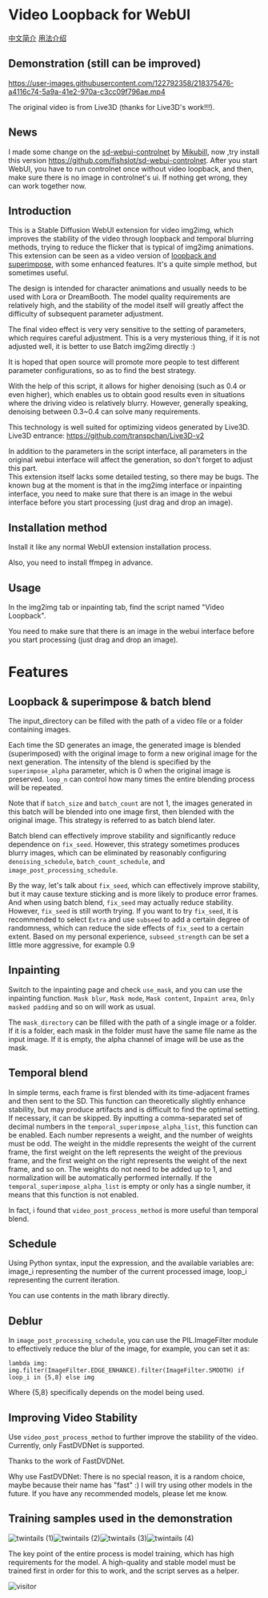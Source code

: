 # Video Loopback for WebUI

[中文简介](https://github.com/fishslot/video_loopback_for_webui/blob/main/README_zh.md)
[用法介绍](https://github.com/fishslot/video_loopback_for_webui/wiki)

## Demonstration (still can be improved)

https://user-images.githubusercontent.com/122792358/218375476-a4116c74-5a9a-41e2-970a-c3cc09f796ae.mp4

The original video is from Live3D (thanks for Live3D's work!!!).
## News
I made some change on the [sd-webui-controlnet](https://github.com/Mikubill/sd-webui-controlnet) by [Mikubill](https://github.com/Mikubill), now ,try install this version https://github.com/fishslot/sd-webui-controlnet.
After you start WebUI, you have to run controlnet once without video loopback, and then, make sure there is no image in controlnet's ui.
If nothing get wrong, they can work together now.

## Introduction

This is a Stable Diffusion WebUI extension for video img2img, which improves the stability of the video through loopback and temporal blurring methods, 
trying to reduce the flicker that is typical of img2img animations. 
This extension can be seen as a video version of [loopback and superimpose](https://github.com/DiceOwl/StableDiffusionStuff/blob/main/loopback_superimpose.py), 
with some enhanced features. It's a quite simple method, but sometimes useful.

The design is intended for character animations and usually needs to be used with Lora or DreamBooth. 
The model quality requirements are relatively high, and the stability of the model itself will greatly affect the difficulty of subsequent parameter adjustment.

The final video effect is very very sensitive to the setting of parameters, which requires careful adjustment. 
This is a very mysterious thing, if it is not adjusted well, it is better to use Batch img2img directly :)

It is hoped that open source will promote more people to test different parameter configurations, so as to find the best strategy.

With the help of this script, it allows for higher denoising (such as 0.4 or even higher), which enables us to obtain good results even in situations where the driving video is relatively blurry. However, generally speaking, denoising between 0.3~0.4 can solve many requirements.

This technology is well suited for optimizing videos generated by Live3D. Live3D entrance: https://github.com/transpchan/Live3D-v2

In addition to the parameters in the script interface, all parameters in the original webui interface will affect the generation, so don't forget to adjust this part.
<br>
This extension itself lacks some detailed testing, so there may be bugs.
The known bug at the moment is that in the img2img interface or inpainting interface, you need to make sure that there is an image in the webui interface before you start processing (just drag and drop an image).



## Installation method

Install it like any normal WebUI extension installation process.

Also, you need to install ffmpeg in advance.

## Usage

In the img2img tab or inpainting tab, find the script named "Video Loopback".

You need to make sure that there is an image in the webui interface before you start processing (just drag and drop an image).

# Features
## Loopback & superimpose & batch blend
The input_directory can be filled with the path of a video file or a folder containing images.

Each time the SD generates an image, 
the generated image is blended (superimposed) with the original image to form a new original image for the next generation. 
The intensity of the blend is specified by the `superimpose_alpha` parameter, 
which is 0 when the original image is preserved. 
`loop_n` can control how many times the entire blending process will be repeated.

Note that if `batch_size` and `batch_count` are not 1, 
the images generated in this batch will be blended into one image first, then blended with the original image. 
This strategy is referred to as batch blend later.

Batch blend can effectively improve stability and significantly reduce dependence on `fix_seed`. 
However, this strategy sometimes produces blurry images, 
which can be eliminated by reasonably configuring `denoising_schedule`, `batch_count_schedule`, and `image_post_processing_schedule`.

By the way, let's talk about `fix_seed`, which can effectively improve stability, 
but it may cause texture sticking and is more likely to produce error frames. 
And when using batch blend, `fix_seed` may actually reduce stability. 
However, `fix_seed` is still worth trying. If you want to try `fix_seed`, 
it is recommended to select `Extra` and use `subseed` to add a certain degree of randomness, 
which can reduce the side effects of `fix_seed` to a certain extent. Based on my personal experience, 
`subseed_strength` can be set a little more aggressive, for example 0.9 

## Inpainting
Switch to the inpainting page and check `use_mask`, and you can use the inpainting function. 
`Mask blur`, `Mask mode`, `Mask content`, `Inpaint area`, `Only masked padding` and so on will work as usual.

The `mask_directory` can be filled with the path of a single image or a folder. 
If it is a folder, each mask in the folder must have the same file name as the input image.
If it is empty, the alpha channel of image will be use as the mask.

## Temporal blend
In simple terms, each frame is first blended with its time-adjacent frames and then sent to the SD. 
This function can theoretically slightly enhance stability, but may produce artifacts and is difficult to find the optimal setting. 
If necessary, it can be skipped. 
By inputting a comma-separated set of decimal numbers in the `temporal_superimpose_alpha_list`, this function can be enabled. 
Each number represents a weight, and the number of weights must be odd. 
The weight in the middle represents the weight of the current frame, 
the first weight on the left represents the weight of the previous frame, 
and the first weight on the right represents the weight of the next frame, and so on. 
The weights do not need to be added up to 1, and normalization will be automatically performed internally. 
If the `temporal_superimpose_alpha_list` is empty or only has a single number, it means that this function is not enabled.

In fact, i found that `video_post_process_method` is more useful than temporal blend.

## Schedule

Using Python syntax, input the expression, and the available variables are: image_i representing the number of the current processed image, 
loop_i representing the current iteration. 

You can use contents in the math library directly.

## Deblur
In `image_post_processing_schedule`, you can use the PIL.ImageFilter module to effectively reduce the blur of the image, for example, you can set it as:

```
lambda img: img.filter(ImageFilter.EDGE_ENHANCE).filter(ImageFilter.SMOOTH) if loop_i in {5,8} else img
```

Where {5,8} specifically depends on the model being used.

## Improving Video Stability

Use `video_post_process_method` to further improve the stability of the video. Currently, only FastDVDNet is supported.

Thanks to the work of FastDVDNet.

Why use FastDVDNet: There is no special reason, it is a random choice, maybe because their name has "fast" :) 
I will try using other models in the future. If you have any recommended models, please let me know.

## Training samples used in the demonstration

![twintails (1)](https://user-images.githubusercontent.com/122792358/212681343-c0665891-6467-4bf2-a9d7-3deb1f72d1a9.png)![twintails (2)](https://user-images.githubusercontent.com/122792358/212681349-adf69c2c-0523-438c-ac13-c9ed1f09dffd.png)![twintails (3)](https://user-images.githubusercontent.com/122792358/212681351-12a437f4-d3b6-438a-a619-555aed1a82f3.png)![twintails (4)](https://user-images.githubusercontent.com/122792358/212681355-ef454e45-b349-4080-8245-9aac3b8f8126.png)


The key point of the entire process is model training, which has high requirements for the model. A high-quality and stable model must be trained first in order for this to work, and the script serves as a helper.

![visitor](https://count.getloli.com/get/@video_loopback)
